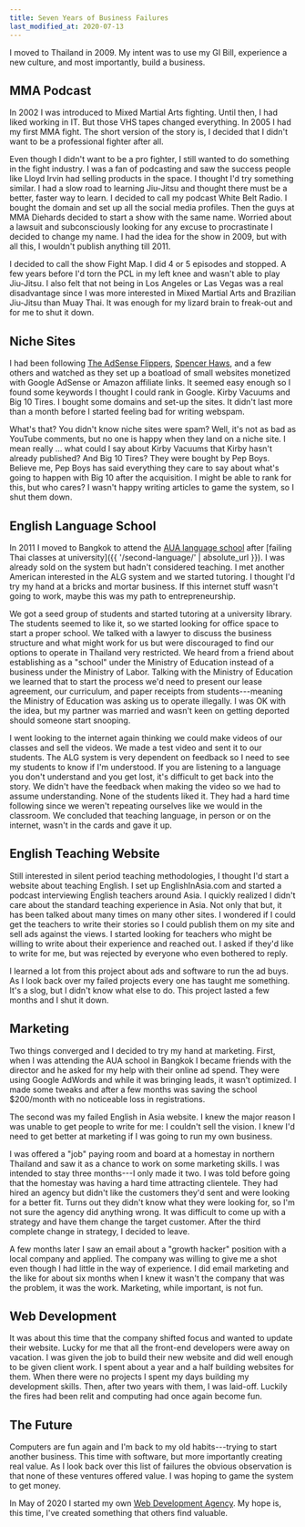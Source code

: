 ```yaml
---
title: Seven Years of Business Failures
last_modified_at: 2020-07-13
---
```


I moved to Thailand in 2009. My intent was to use my GI Bill, experience a new culture, and most importantly, build a business.

## MMA Podcast

In 2002 I was introduced to Mixed Martial Arts fighting. Until then, I had liked working in IT. But those VHS tapes changed everything. In 2005 I had my first MMA fight. The short version of the story is, I decided that I didn't want to be a professional fighter after all.

Even though I didn't want to be a pro fighter, I still wanted to do something in the fight industry. I was a fan of podcasting and saw the success people like Lloyd Irvin had selling products in the space. I thought I'd try something similar. I had a slow road to learning Jiu-Jitsu and thought there must be a better, faster way to learn. I decided to call my podcast White Belt Radio. I bought the domain and set up all the social media profiles. Then the guys at MMA Diehards decided to start a show with the same name. Worried about a lawsuit and subconsciously looking for any excuse to procrastinate I decided to change my name. I had the idea for the show in 2009, but with all this, I wouldn't publish anything till 2011.

I decided to call the show Fight Map. I did 4 or 5 episodes and stopped. A few years before I'd torn the PCL in my left knee and wasn't able to play Jiu-Jitsu. I also felt that not being in Los Angeles or Las Vegas was a real disadvantage since I was more interested in Mixed Martial Arts and Brazilian Jiu-Jitsu than Muay Thai. It was enough for my lizard brain to freak-out and for me to shut it down.

## Niche Sites

I had been following [The AdSense Flippers](https://empireflippers.com/), [Spencer Haws](http://www.nichepursuits.com/about-me/), and a few others and watched as they set up a boatload of small websites monetized with Google AdSense or Amazon affiliate links. It seemed easy enough so I found some keywords I thought I could rank in Google. Kirby Vacuums and Big 10 Tires. I bought some domains and set-up the sites. It didn't last more than a month before I started feeling bad for writing webspam.

What's that? You didn't know niche sites were spam? Well, it's not as bad as YouTube comments, but no one is happy when they land on a niche site. I mean really ... what could I say about Kirby Vacuums that Kirby hasn't already published? And Big 10 Tires? They were bought by Pep Boys. Believe me, Pep Boys has said everything they care to say about what's going to happen with Big 10 after the acquisition. I might be able to rank for this, but who cares? I wasn't happy writing articles to game the system, so I shut them down.

## English Language School

In 2011 I moved to Bangkok to attend the [AUA language school](http://auathai.com/) after [failing Thai classes at university]({{ '/second-language/' | absolute_url }}). I was already sold on the system but hadn't considered teaching. I met another American interested in the ALG system and we started tutoring. I thought I'd try my hand at a bricks and mortar business. If this internet stuff wasn't going to work, maybe this was my path to entrepreneurship.

We got a seed group of students and started tutoring at a university library. The students seemed to like it, so we started looking for office space to start a proper school. We talked with a lawyer to discuss the business structure and what might work for us but were discouraged to find our options to operate in Thailand very restricted. We heard from a friend about establishing as a "school" under the Ministry of Education instead of a business under the Ministry of Labor. Talking with the Ministry of Education we learned that to start the process we'd need to present our lease agreement, our curriculum, and paper receipts from students---meaning the Ministry of Education was asking us to operate illegally. I was OK with the idea, but my partner was married and wasn't keen on getting deported should someone start snooping.

I went looking to the internet again thinking we could make videos of our classes and sell the videos. We made a test video and sent it to our students. The ALG system is very dependent on feedback so I need to see my students to know if I'm understood. If you are listening to a language you don't understand and you get lost, it's difficult to get back into the story. We didn't have the feedback when making the video so we had to assume understanding. None of the students liked it. They had a hard time following since we weren't repeating ourselves like we would in the classroom. We concluded that teaching language, in person or on the internet, wasn't in the cards and gave it up.

## English Teaching Website

Still interested in silent period teaching methodologies, I thought I'd start a website about teaching English. I set up EnglishInAsia.com and started a podcast interviewing English teachers around Asia. I quickly realized I didn't care about the standard teaching experience in Asia. Not only that but, it has been talked about many times on many other sites. I wondered if I could get the teachers to write their stories so I could publish them on my site and sell ads against the views. I started looking for teachers who might be willing to write about their experience and reached out. I asked if they'd like to write for me, but was rejected by everyone who even bothered to reply.

I learned a lot from this project about ads and software to run the ad buys. As I look back over my failed projects every one has taught me something. It's a slog, but I didn't know what else to do. This project lasted a few months and I shut it down.

## Marketing

Two things converged and I decided to try my hand at marketing. First, when I was attending the AUA school in Bangkok I became friends with the director and he asked for my help with their online ad spend. They were using Google AdWords and while it was bringing leads, it wasn't optimized. I made some tweaks and after a few months was saving the school $200/month with no noticeable loss in registrations.

The second was my failed English in Asia website. I knew the major reason I was unable to get people to write for me: I couldn't sell the vision. I knew I'd need to get better at marketing if I was going to run my own business.

I was offered a "job" paying room and board at a homestay in northern Thailand and saw it as a chance to work on some marketing skills. I was intended to stay three months---I only made it two. I was told before going that the homestay was having a hard time attracting clientele. They had hired an agency but didn't like the customers they'd sent and were looking for a better fit. Turns out they didn't know what they were looking for, so I'm not sure the agency did anything wrong. It was difficult to come up with a strategy and have them change the target customer. After the third complete change in strategy, I decided to leave.

A few months later I saw an email about a "growth hacker" position with a local company and applied. The company was willing to give me a shot even though I had little in the way of experience. I did email marketing and the like for about six months when I knew it wasn't the company that was the problem, it was the work. Marketing, while important, is not fun.

## Web Development

It was about this time that the company shifted focus and wanted to update their website. Lucky for me that all the front-end developers were away on vacation. I was given the job to build their new website and did well enough to be given client work. I spent about a year and a half building websites for them. When there were no projects I spent my days building my development skills. Then, after two years with them, I was laid-off. Luckily the fires had been relit and computing had once again become fun.

## The Future

Computers are fun again and I'm back to my old habits---trying to start another business. This time with software, but more importantly creating real value. As I look back over this list of failures the obvious observation is that none of these ventures offered value. I was hoping to game the system to get money.

In May of 2020 I started my own [Web Development Agency](https://webniyom.com/). My hope is, this time, I've created something that others find valuable.
